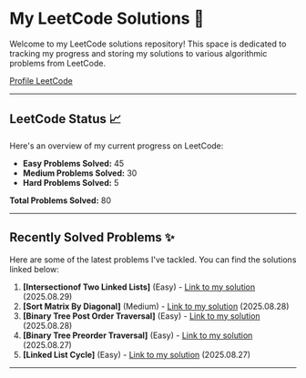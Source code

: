 # My LeetCode Solutions 🚀

Welcome to my LeetCode solutions repository! This space is dedicated to tracking my progress and storing my solutions to various algorithmic problems from LeetCode.

[Profile LeetCode](https://leetcode.com/u/L4yoos/)

---

## LeetCode Status 📈

Here's an overview of my current progress on LeetCode:
    
* **Easy Problems Solved:** 45
* **Medium Problems Solved:** 30
* **Hard Problems Solved:** 5
    
**Total Problems Solved:** 80
    

---

## Recently Solved Problems ✨

Here are some of the latest problems I've tackled. You can find the solutions linked below:
    
1.  **[Intersectionof Two Linked Lists]** (Easy) - [Link to my solution](https://github.com/L4yoos/leetcode/blob/main/160_IntersectionofTwoLinkedLists_Easy/Solution.java) (2025.08.29)
2.  **[Sort Matrix By Diagonal]** (Medium) - [Link to my solution](https://github.com/L4yoos/leetcode/blob/main/3446_SortMatrixByDiagonal_Medium/Solution.java) (2025.08.28)
3.  **[Binary Tree Post Order Traversal]** (Easy) - [Link to my solution](https://github.com/L4yoos/leetcode/blob/main/145_BinaryTreePostOrderTraversal_Easy/Solution.java) (2025.08.28)
4.  **[Binary Tree Preorder Traversal]** (Easy) - [Link to my solution](https://github.com/L4yoos/leetcode/blob/main/144_BinaryTreePreorderTraversal_Easy/Solution.java) (2025.08.27)
5.  **[Linked List Cycle]** (Easy) - [Link to my solution](https://github.com/L4yoos/leetcode/blob/main/141_LinkedListCycle_Easy/Solution.java) (2025.08.27)
    
---
